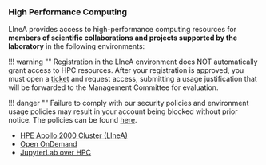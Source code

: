 ### High Performance Computing
LIneA provides access to high-performance computing resources for **members of scientific collaborations and projects supported by the laboratory** in the following environments:

!!! warning ""
    Registration in the LIneA environment does NOT automatically grant access to HPC resources. After your registration is approved, you must open a [ticket](../suporte.md) and request access, submitting a usage justification that will be forwarded to the Management Committee for evaluation.

!!! danger ""
    Failure to comply with our security policies and environment usage policies may result in your account being blocked without prior notice. The policies can be found [here](../politicas.md).

* [HPE Apollo 2000 Cluster (LIneA)](../processamento/apollo/index.html)
* [Open OnDemand](../processamento/uso/openondemand.html)
* [JupyterLab over HPC](../processamento/uso/openondemand.html#interactive-apps-jupyter-notebook)
